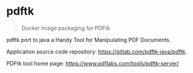 # pdftk

> Docker Image packaging for PDFtk

pdftk port to java a Handy Tool for Manipulating PDF Documents.

Application source code repository: https://gitlab.com/pdftk-java/pdftk.

PDFtk tool home page: https://www.pdflabs.com/tools/pdftk-server/

